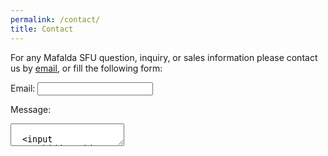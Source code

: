 ```yaml
---
permalink: /contact/
title: Contact
---
```


For any Mafalda SFU question, inquiry, or sales information please contact us by
[email](mailto:info@mafalda.io), or fill the following form:

<form id="my-form" action="https://formspree.io/f/xqkonqqq" method="POST">
  <label>Email:</label>
  <input type="email" name="email" />

  <label>Message:</label>
  <textarea name="message" />

  <input type="hidden" id="g-recaptcha-response" name="g-recaptcha-response">

  <button id="my-form-button">Submit</button>

  <p id="my-form-status"></p>
</form>

<script
  src="https://www.google.com/recaptcha/api.js?render=6LcHk-IlAAAAAEc91CzS-AipL6ZXT04PaObfbkxX"
></script>
<script src="{{ '/assets/js/contact.js' | relative_url }}"></script>
